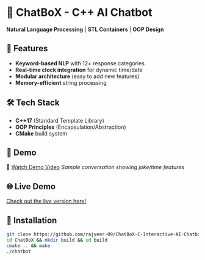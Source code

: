# 🤖 ChatBoX - C++ AI Chatbot  
**Natural Language Processing** | **STL Containers** | **OOP Design**

## 🚀 Features
- **Keyword-based NLP** with 12+ response categories  
- **Real-time clock integration** for dynamic time/date  
- **Modular architecture** (easy to add new features)  
- **Memory-efficient** string processing  

## 🛠️ Tech Stack
- **C++17** (Standard Template Library)  
- **OOP Principles** (Encapsulation/Abstraction)  
- **CMake** build system  

## 📸 Demo  
🎥 [Watch Demo Video](https://youtu.be/qqfUaC00Tz4)
*Sample conversation showing joke/time features*

## 🌐 Live Demo  
[Check out the live version here!](https://www.programiz.com/online-compiler/9RZJn9cOXCNS6)

## 🔧 Installation  
```bash
git clone https://github.com/rajveer-09/ChatBoX-C-Interactive-AI-Chatbot
cd ChatBoX && mkdir build && cd build  
cmake .. && make  
./chatbot
